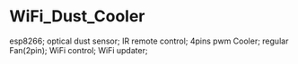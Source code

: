 # WiFi_Dust_Cooler

esp8266;
optical dust sensor;
IR remote control;
4pins pwm Cooler;
regular Fan(2pin);
WiFi control;
WiFi updater;
